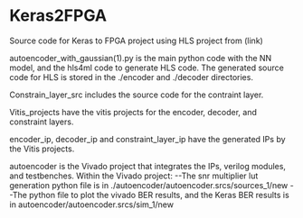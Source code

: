 # Keras2FPGA
Source code for Keras to FPGA project using HLS project from (link)

autoencoder_with_gaussian(1).py is the main python code with the NN model, and the hls4ml code to generate HLS code. 
The generated source code for HLS is stored in the ./encoder and ./decoder directories. 

Constrain_layer_src includes the source code for the contraint layer. 

Vitis_projects have the vitis projects for the encoder, decoder, and constraint layers.

encoder_ip, decoder_ip and constraint_layer_ip have the generated IPs by the Vitis projects.

autoencoder is the Vivado project that integrates the IPs, verilog modules, and testbenches. Within the Vivado project:
--The snr multiplier lut generation python file is in ./autoencoder/autoencoder.srcs/sources_1/new
--The python file to plot the vivado BER results, and the Keras BER results is in autoencoder/autoencoder.srcs/sim_1/new

